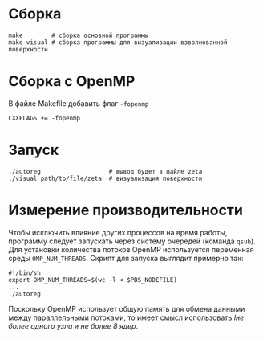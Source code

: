 # Сборка

	make        # сборка основной программы
	make visual # сборка программы для визуализации взволнованной поверхности

# Сборка с OpenMP

В файле Makefile добавить флаг ``-fopenmp``

	CXXFLAGS += -fopenmp

# Запуск

	./autoreg                   # вывод будет в файле zeta
	./visual path/to/file/zeta  # визуализация поверхности 

# Измерение производительности

Чтобы исключить влияние других процессов на время работы, программу следует
запускать через систему очередей (команда ``qsub``). Для установки количества
потоков OpenMP используется переменная среды ``OMP_NUM_THREADS``. Скрипт для
запуска выглядит примерно так:

	#!/bin/sh
	export OMP_NUM_THREADS=$(wc -l < $PBS_NODEFILE)
	...
	./autoreg

Поскольку OpenMP использует общую память для обмена данными между параллельными
потоками, то имеет смысл использовать *lне более одного узла и не более 8 ядер*.
